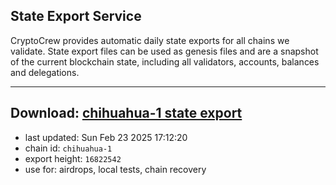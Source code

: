 ## State Export Service
CryptoCrew provides automatic daily state exports for all chains we validate. State export files can be used as genesis files and are a snapshot of the current blockchain state, including all validators, accounts, balances and delegations.

---
**Download: [chihuahua-1 state export](https://dl-eu2.ccvalidators.com/SERVICE/chihuahua/chihuahua-1_export_16822542.json)**
---

- last updated: Sun Feb 23 2025 17:12:20
- chain id: `chihuahua-1`
- export height: `16822542`
- use for: airdrops, local tests, chain recovery
